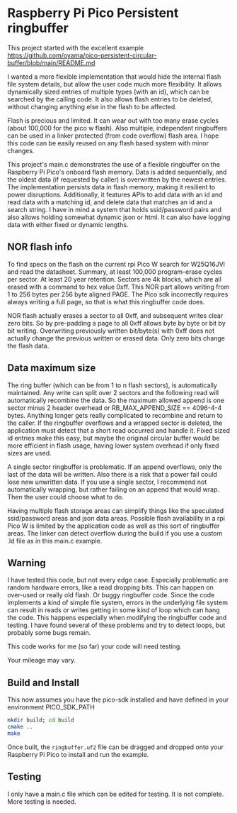 # Raspberry Pi Pico Persistent ringbuffer

This project started with the excellent example
https://github.com/oyama/pico-persistent-circular-buffer/blob/main/README.md

I wanted a more flexible implementation that would hide the internal flash
file system details, but allow the user code much more flexibility. It allows
dynamically sized entries of multiple types (with an id), which can be
searched by the calling code. It also allows flash entries to be deleted,
without changing anything else in the flash to be affected.

Flash is precious and limited. It can wear out with too many erase cycles
(about 100,000 for the pico w flash). Also multiple, independent ringbuffers
can be used in a linker protected (from code overflow) flash area. I hope
this code can be easily reused on any flash based system with minor changes.

This project's main.c demonstrates the use of a flexible ringbuffer on the
Raspberry Pi Pico's onboard flash memory. Data is added sequentially, and the
oldest data (if requested by caller) is overwritten by the newest entries.
The implementation persists data in flash memory, making it resilient to
power disruptions. Additionally, it features APIs to add data with an id and
read data with a matching id, and delete data that matches an id and a search
string. I have in mind a system that holds ssid/password pairs and also
allows holding somewhat dynamic json or html. It can also have logging data
with either fixed or dynamic lengths.

## NOR flash info

To find specs on the flash on the current rpi Pico W search for W25Q16JVl and
read the datasheet. Summary, at least 100,000 program-erase cycles per
sector. At least 20 year retention. Sectors are 4k blocks, which are all
erased with a command to hex value 0xff. This NOR part allows writing from 1
to 256 bytes per 256 byte aligned PAGE. The Pico sdk incorrectly requires
always writing a full page, so that is what this ringbuffer code does.

NOR flash actually erases a sector to all 0xff, and subsequent writes clear
zero bits. So by pre-padding a page to all 0xff allows byte by byte or bit by
bit writing. Overwriting previously written bit/byte(s) with 0xff does not
actually change the previous written or erased data. Only zero bits change
the flash data.

## Data maximum size

The ring buffer (which can be from 1 to n flash sectors), is automatically
maintained. Any write can split over 2 sectors and the following read will
automatically recombine the data. So the maximum allowed append is one sector
minus 2 header overhead or RB_MAX_APPEND_SIZE == 4096-4-4 bytes. Anything
longer gets really complicated to recombine and return to the caller. If the
ringbuffer overflows and a wrapped sector is deleted, the application must
detect that a short read occurred and handle it. Fixed sized id entries make
this easy, but maybe the original circular buffer would be more efficient in
flash usage, having lower system overhead if only fixed sizes are used.

A single sector ringbuffer is problematic. If an append overflows, only the
last of the data will be written. Also there is a risk that a power fail
could lose new unwritten data. If you use a single sector, I recommend not
automatically wrapping, but rather failing on an append that would wrap. Then
the user could choose what to do.

Having multiple flash storage areas can simplify things like the speculated
ssid/password areas and json data areas. Possible flash availability in a rpi
Pico W is limited by the application code as well as this sort of ringbuffer
areas. The linker can detect overflow during the build if you use a
custom .ld file as in this main.c example.

## Warning

I have tested this code, but not every edge case. Especially problematic are
random hardware errors, like a read dropping bits. This can happen on
over-used or really old flash. Or buggy ringbuffer code. Since the code
implements a kind of simple file system, errors in the underlying file system
can result in reads or writes getting in some kind of loop which can hang the
code. This happens especially when modifying the ringbuffer code and testing.
I have found several of these problems and try to detect loops, but probably
some bugs remain.

This code works for me (so far) your code will need testing.

Your mileage may vary.


## Build and Install

This now assumes you have the pico-sdk installed and have defined in your environment PICO_SDK_PATH

```bash
mkdir build; cd build
cmake ..
make
```

Once built, the `ringbuffer.uf2` file can be dragged and dropped onto your Raspberry Pi Pico to install and run the example.

## Testing

I only have a main.c file which can be edited for testing. It is not complete. More testing is needed.

